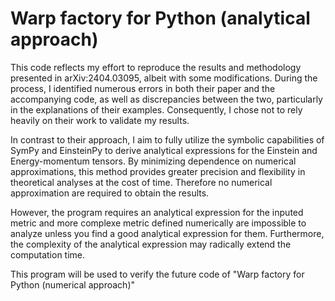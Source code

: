 # Warp factory for Python (analytical approach)
This code reflects my effort to reproduce the results and methodology presented in arXiv:2404.03095, albeit with some modifications. During the process, I identified numerous errors in both their paper and the accompanying code, as well as discrepancies between the two, particularly in the explanations of their examples. Consequently, I chose not to rely heavily on their work to validate my results.

In contrast to their approach, I aim to fully utilize the symbolic capabilities of SymPy and EinsteinPy to derive analytical expressions for the Einstein and Energy-momentum tensors. By minimizing dependence on numerical approximations, this method provides greater precision and flexibility in theoretical analyses at the cost of time. Therefore no numerical approximation are required to obtain the results.

However, the program requires an analytical expression for the inputed metric and more complexe metric defined numerically are impossible to analyze unless you find a good analytical expression for them. Furthermore, the complexity of the analytical expression may radically extend the computation time.

This program will be used to verify the future code of "Warp factory for Python (numerical approach)"

